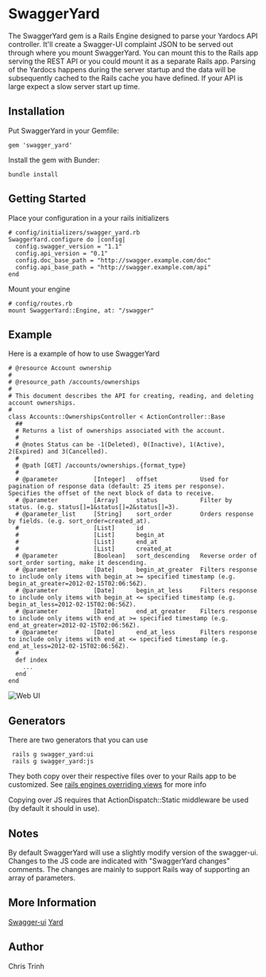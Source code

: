 SwaggerYard
==================

The SwaggerYard gem is a Rails Engine designed to parse your Yardocs API controller.
It'll create a Swagger-UI complaint JSON to be served out through where you mount SwaggerYard. 
You can mount this to the Rails app serving the REST API or you could mount it as a separate Rails app.
Parsing of the Yardocs happens during the server startup and the data will be subsequently cached to the Rails cache you have defined. 
If your API is large expect a slow server start up time.

Installation
-----------------
  
Put SwaggerYard in your Gemfile:

    gem 'swagger_yard'

Install the gem with Bunder:

    bundle install


Getting Started
-----------------

Place your configuration in a your rails initializers
    
    # config/initializers/swagger_yard.rb
    SwaggerYard.configure do |config|
      config.swagger_version = "1.1"
      config.api_version = "0.1"
      config.doc_base_path = "http://swagger.example.com/doc"
      config.api_base_path = "http://swagger.example.com/api"
    end

Mount your engine

	# config/routes.rb
	mount SwaggerYard::Engine, at: "/swagger"


Example
----------------

Here is a example of how to use SwaggerYard


    # @resource Account ownership
    #
    # @resource_path /accounts/ownerships
    #
    # This document describes the API for creating, reading, and deleting account ownerships.
    #
    class Accounts::OwnershipsController < ActionController::Base
      ##
      # Returns a list of ownerships associated with the account.
      #
      # @notes Status can be -1(Deleted), 0(Inactive), 1(Active), 2(Expired) and 3(Cancelled).
      #
      # @path [GET] /accounts/ownerships.{format_type}
      #
      # @parameter          [Integer]   offset            Used for pagination of response data (default: 25 items per response). Specifies the offset of the next block of data to receive.
      # @parameter          [Array]     status            Filter by status. (e.g. status[]=1&status[]=2&status[]=3).
      # @parameter_list     [String]    sort_order        Orders response by fields. (e.g. sort_order=created_at).
      #                     [List]      id                
      #                     [List]      begin_at          
      #                     [List]      end_at            
      #                     [List]      created_at        
      # @parameter          [Boolean]   sort_descending   Reverse order of sort_order sorting, make it descending.
      # @parameter          [Date]      begin_at_greater  Filters response to include only items with begin_at >= specified timestamp (e.g. begin_at_greater=2012-02-15T02:06:56Z).
      # @parameter          [Date]      begin_at_less     Filters response to include only items with begin_at <= specified timestamp (e.g. begin_at_less=2012-02-15T02:06:56Z).
      # @parameter          [Date]      end_at_greater    Filters response to include only items with end_at >= specified timestamp (e.g. end_at_greater=2012-02-15T02:06:56Z).
      # @parameter          [Date]      end_at_less       Filters response to include only items with end_at <= specified timestamp (e.g. end_at_less=2012-02-15T02:06:56Z).
      #
      def index
        ...
      end
    end


![Web UI](https://raw.github.com/synctv/swagger_yard/master/example/web-ui.png)


Generators
----------------

There are two generators that you can use 

     rails g swagger_yard:ui
     rails g swagger_yard:js

They both copy over their respective files over to your Rails app to be customized. 
See [rails engines overriding views](http://guides.rubyonrails.org/engines.html#overriding-views) for more info

Copying over JS requires that ActionDispatch::Static middleware be used (by default it should in use).


Notes
-----------------

By default SwaggerYard will use a slightly modify version of the swagger-ui. Changes to the JS code are indicated with "SwaggerYard changes" comments. The changes are mainly to support Rails way of supporting an array of parameters.


More Information
-----------------

[Swagger-ui](https://github.com/wordnik/swagger-ui)
[Yard](https://github.com/lsegal/yard)


Author
-----------------

Chris Trinh
